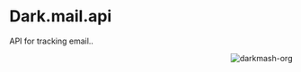 # Dark.mail.api
API for tracking email..


<p align="right"> <img src="https://komarev.com/ghpvc/?username=darkmash-org-email.tracker-api&label=Project%20views&color=0e75b6&style=flat" alt="darkmash-org" /> </p>
